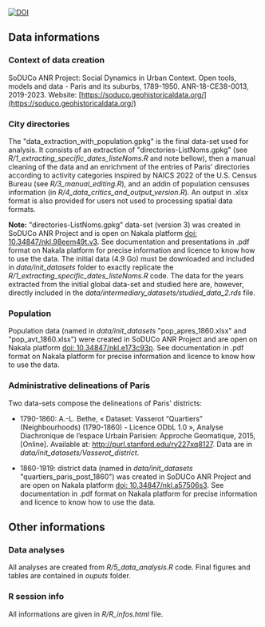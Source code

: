[![DOI](https://zenodo.org/badge/DOI/10.5281/zenodo.8388102.svg)](https://doi.org/10.5281/zenodo.8388102)

## Data informations

### Context of data creation

SoDUCo ANR Project: Social Dynamics in Urban Context. Open tools, models and data - Paris and its suburbs, 1789-1950. ANR-18-CE38-0013, 2019-2023. Website: [https://soduco.geohistoricaldata.org/](https://soduco.geohistoricaldata.org/)

### City directories

The "data_extraction_with_population.gpkg" is the final data-set used for analysis. It consists of an extraction of "directories-ListNoms.gpkg" (see _R/1_extracting_specific_dates_listeNoms.R_ and note bellow), then a manual cleaning of the data and an enrichment of the entries of Paris' directories according to activity categories inspired by NAICS 2022 of the U.S. Census Bureau (see _R/3_manual_editing.R_), and an addin of population censuses information (in _R/4_data_critics_and_output_version.R_). An output in .xlsx format is also provided for users not used to processing spatial data formats.

**Note:** "directories-ListNoms.gpkg" data-set (version 3) was created in SoDUCo ANR Project and is open on Nakala platform [doi: 10.34847/nkl.98eem49t.v3](https://doi.org/10.34847/nkl.98eem49t). See documentation and presentations in .pdf format on Nakala platform for precise information and licence to know how to use the data. The initial data (4.9 Go) must be downloaded and included in _data/init_datasets_ folder to exactly replicate the _R/1_extracting_specific_dates_listeNoms.R_ code. The data for the years extracted from the initial global data-set and studied here are, however, directly included in the _data/intermediary_datasets/studied_data_2.rds_ file.

### Population

Population data (named in _data/init_datasets_ "pop_apres_1860.xlsx" and "pop_avt_1860.xlsx") were created in SoDUCo ANR Project and are open on Nakala platform [doi: 10.34847/nkl.e173c93p](https://doi.org/10.34847/nkl.e173c93p). See documentation in .pdf format on Nakala platform for precise information and licence to know how to use the data.

### Administrative delineations of Paris

Two data-sets compose the delineations of Paris' districts:

- 1790-1860: A.-L. Bethe, « Dataset: Vasserot “Quartiers” (Neighbourhoods) (1790-1860) - Licence ODbL 1.0 », Analyse Diachronique de l’espace Urbain Parisien: Approche Geomatique, 2015, [Online]. Available at: http://purl.stanford.edu/ry227xq8127. Data are in _data/init_datasets/Vasserot_district_.

- 1860-1919: district data (named in _data/init_datasets_ "quartiers_paris_post_1860") was created in SoDUCo ANR Project and are open on Nakala platform [doi: 10.34847/nkl.a57506s3](https://doi.org/10.34847/nkl.a57506s3). See documentation in .pdf format on Nakala platform for precise information and licence to know how to use the data.

## Other informations

### Data analyses
All analyses are created from _R/5_data_analysis.R_ code. Final figures and tables are contained in _ouputs_ folder.

### R session info
All informations are given in _R/R_infos.html_ file.

